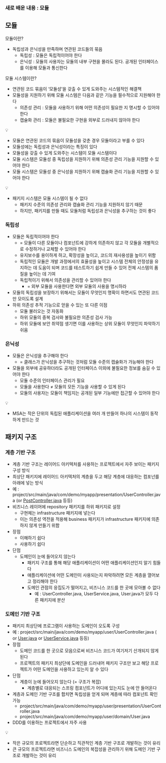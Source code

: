 ### 새로 배운 내용 : 모듈

## 모듈

모듈이란?

- 독립성과 은닉성을 만족하며 연관된 코드들의 묶음
    - 독립성 : 모듈은 독립적이어야 한다
    - 은닉성 : 모듈의 사용자는 모듈의 내부 구현을 몰라도 된다. 공개된 인터페이스를 이용해 모듈과 통신한다

모듈 시스템이란?

- 연관된 코드 묶음이 ‘모듈성’을 갖출 수 있게 도와주는 시스템적인 해결책
- 모듈성을 지원하기 위해 모듈 시스템은 다음과 같은 기능을 필수적으로 지원해야 한다
    - 의존성 관리 : 모듈을 사용하기 위해 어떤 의존성이 필요한 지 명시할 수 있어야 한다
    - 캡슐화 관리 : 모듈은 불필요한 구현을 외부로 드러내지 않아야 한다

<aside>
💡

- 모듈은 연관된 코드의 묶음이 모듈성을 갖춘 경우 모듈이라고 부를 수 있다
- 모듈성에는 독립성과 은닉성이라는 특징이 있다
- 모듈성을 갖출 수 있게 도와주는 시스템이 모듈 시스템이다
- 모듈 시스템은 모듈성 중 독립성을 지원하기 위해 의존성 관리 기능을 지원할 수 있어야 한다
- 모듈 시스템은 모듈성 중 은닉성을 지원하기 위해 캡슐화 관리 기능을 지원할 수 있어야 한다
</aside>

<aside>
💡

- 패키지 시스템은 모듈 시스템이 될 수 없다
    - 패키지 수준의 의존성 관리와 캡슐화 관리 기능을 지원하지 않기 때문
    - 하지만, 패키지를 만들 때도 모듈처럼 독립성과 은닉성을 추구하는 것이 좋다
</aside>

### 독립성

- 모듈은 독립적이어야 한다
    - = 모듈이 다른 모듈이나 컴포넌트에 강하게 의존하지 않고 각 모듈을 개별적으로 수정하거나 교체할 수 있어야 한다
    - 유지보수를 용이하게 하고, 확장성을 높이고, 코드의 재사용성을 높이기 위함
    - 독립적인 모듈은 개발 과정에서의 효율성을 높이고 시스템 전체의 안정성을 유지하는 데 도움이 되며 코드를 테스트하기 쉽게 만들 수 있어 전체 시스템의 품질을 높이는 데 기여
    - 독립적이기 위해서 의존성을 관리할 수 있어야 한다
        - = 외부 모듈을 사용한다면 외부 모듈의 사용을 명시하라
- 모듈의 독립성을 보장하기 위해서는 모듈이 무엇인지 명확이 하면서도 연관된 코드만 모이도록 설계
- 하위 의존성 추적 기능으로 얻을 수 있는 또 다른 이점
    - 모듈 불러오는 것 자동화
    - 하위 모듈의 중복 검사와 불필요한 의존성 검사 가능
    - 하위 모듈에 보안 취약점 생기면 이를 사용하는 상위 모듈이 무엇인지 파악하기 쉬움

### 은닉성

- 모듈은 은닉성을 추구해야 한다
    - = 클래스가 은닉성을 추구하는 것처럼 모듈 수준의 캡슐화가 가능해야 한다
- 모듈을 외부에 공유하더라도 공개된 인터페이스 이외에 불필요한 정보를 숨길 수 있어야 한다
    - 모듈 수준의 인터페이스 관리가 필요
    - 모듈을 사용한다 ≠ 모듈의 모든 기능을 사용할 수 있게 된다
    - 모듈의 사용자는 모듈이 책임지는 공개된 일부 기능에만 접근할 수 있어야 한다

<aside>
💡

- MSA는 작은 단위의 독립된 애플리케이션을 여러 개 만들어 하나의 시스템이 동작하게 만드는 것
</aside>

## 패키지 구조

### 계층 기반 구조

- 계층 기반 구조는 레이어드 아키텍처를 사용하는 프로젝트에서 자주 보이는 패키지 구성 방식
- 최상단 패키지에 레이어드 아키텍처의 계층을 두고 해당 계층에 대응하는 컴포넌를 아래에 넣는 방식
- 예 : project/src/main/java/com/demo/myapp/presentation/UserController.java (or [PostController.java](http://PostController.java) 등등)
- 비즈니스 레이어에 repository 패키지를 하위 패키지로 설정
    - 구현체는 infrastructure 패키지에 넣는다
    - 이는 의존성 역전을 적용해 business 패키지가 infrastructure 패키지에 의존하지 않게 만들기 위함
- 장점
    - 이해하기 쉽다
    - 사용하기 쉽다
- 단점
    - 도메인이 눈에 들어오지 않는다
        - 패키지 구조를 통해 해당 애플리케이션이 어떤 애플리케이션인지 알기 힘들다
        - 애플리케이션에 어떤 도메인이 사용되는지 파악하려면 모든 계층을 열어보고 정리해야 한다
        - 도메인 관점의 응집도가 떨어지고, 비즈니스 코드를 한 곳에 모아볼 수 없다
            - 예 : UserController.java, UserService.java, User.java가 모두 다른 패키지에 분산

### 도메인 기반 구조

- 패키지 최상단에 프로그램이 사용하는 도메인이 오도록 구성
- 예 : project/src/main/java/com/demo/myapp/user/UserController.java ( or [User.java](http://User.java) or [UserService.java](http://UserService.java) 등등)
- 장점
    - 도메인 코드를 한 곳으로 모음으로써 비즈니스 코드가 여기저기 산개되지 않게 된다
    - 프로젝트의 패키지 최상단에 도메인을 드러내어 패키지 구조만 보고 해당 프로젝트가 어떤 도메인을 사용하고 있는지 알 수 있다
- 단점
    - 계층이 눈에 들어오지 않는다 (= 구조가 복잡)
        - 계층별로 대응되는 스프링 컴포넌트가 어디에 있는지도 눈에 안 들어온다
- 계층과 도메인 기반 구조를 합치면 독립성을 얻게 되며 계층에 따라 컴포넌트 확인 가능
    - project/src/main/java/com/demo/myapp/user/presentation/UserController.java
    - project/src/main/java/com/demo/myapp/user/domain/User.java
- DDD를 이용하는 프로젝트에서 자주 사용

<aside>
💡

- 작은 규모의 프로젝트라면 단순하고 직관적인 계층 기반 구조로 개발하는 것이 유리
- 큰 규모의 프로젝트라면 비즈니스 도메인의 복잡성을 관리하기 위해 도메인 기반 구조로 개발하는 것이 유리
</aside>
